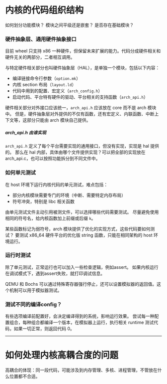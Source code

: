 # 内核的代码组织结构

如何划分功能模块？
模块之间平级还是嵌套？
是否存在基础模块？

### 硬件抽象层、通用硬件抽象接口

目前 wheel 只支持 x86 一种硬件，但保留未来扩展的能力。代码分成硬件相关和硬件无关的两部分，二者相互调用。

与特定硬件相关部分也叫硬件抽象层（HAL），是单独一个模块，包括以下内容：
- 编译链接命令行参数（`option.mk`）
- 内核 section 布局（`layout.ld`）
- 代码中用到的配置、宏定义（`arch_config.h`）
- 启动代码、平台特有硬件的驱动、平台相关的支持函数（`arch_api.h`）

硬件相关部分对外接口应该统一，`arch_api.h` 应该放在 core 而不是 arch 模块中。
但是，硬件抽象层对外提供的不仅有函数，还有宏定义、内联函数、中断上下文等，这部分只能由 arch 模块自己提供。

##### arch_api.h 由谁实现

`arch_api.h` 定义了每个平台需要实现的通用接口，但没有实现，实现是 hal 提供的。
那么在 hal 内部，具体由哪个文件提供实现？可以把全部的实现放在 arch_api.c，也可以按照功能拆分到不同文件中。

### 如何单元测试

在 host 环境下运行内核代码的单元测试，难点包括：
- 部分内核模块需要专门的环境（中断、需要特定内存布局）
- 符号冲突，特别是 libc 相关函数

由单元测试文件主动引用被测文件，可以选择哪些代码需要测试。
尽量避免使用相同的符号名，给内核函数加上前缀或后缀 `k`。

某些函数标记为弱符号，arch 模块提供了优化的实现方式，这些代码要如何测试？
要测试 x86_64 硬件平台的优化版 string 函数，只能在相同架构的 host 环境运行。

### 运行时测试

除了单元测试，正常运行也可以加入一些检查逻辑，例如assert。
如果内核运行在调试模式下，遇到assert失败，就打印调试信息。

QEMU 和 Bochs 可以通过特殊寄存器强行停止，还可以设置模拟器的返回值。这个机制可以用于模拟器测试。

### 测试不同的编译config？

有些选项编译前配置好，会决定编译得到的系统，影响运行效果。
尝试每一种配置组合，每种组合都编译一个版本，在模拟器上运行，执行相关 runtime 测试代码，如果一切正常，则返回代码 0。

---

# 如何处理内核高耦合度的问题

高耦合的体现：同一段代码，可能涉及到内存管理、多核、进程管理，不管放在什么位置都不合适。
